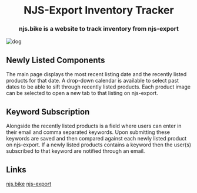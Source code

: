 <h1 align="center"> NJS-Export Inventory Tracker</h1>
<h3 align="center">njs.bike is a website to track inventory from njs-export</h3>

![dog](https://raw.github.com/IrishFagan/njs-export-inventory-tracker/main/images/njs-preview)
## Newly Listed Components

The main page displays the most recent listing date and the recently listed products for that date. A drop-down calendar is available to select past dates to be able to sift through recently listed products. Each product image can be selected to open a new tab to that listing on njs-export.

## Keyword Subscription

Alongside the recently listed products is a field where users can enter in their email and comma separated keywords. Upon submitting these keywords are saved and then compared against each newly listed product on njs-export. If a newly listed products contains a keyword then the user(s) subscribed to that keyword are notified through an email.

## Links
[njs.bike](https://njs.bike)
[njs-export](https://njs-export.com)